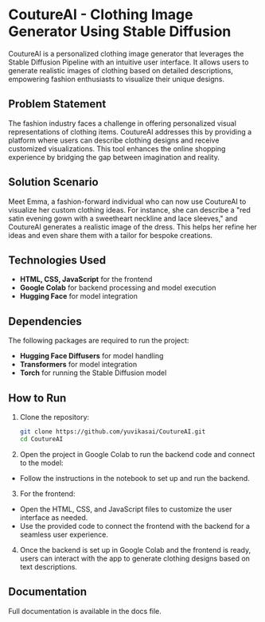 # CoutureAI - Clothing Image Generator Using Stable Diffusion

CoutureAI is a personalized clothing image generator that leverages the Stable Diffusion Pipeline with an intuitive user interface. It allows users to generate realistic images of clothing based on detailed descriptions, empowering fashion enthusiasts to visualize their unique designs.

## Problem Statement

The fashion industry faces a challenge in offering personalized visual representations of clothing items. CoutureAI addresses this by providing a platform where users can describe clothing designs and receive customized visualizations. This tool enhances the online shopping experience by bridging the gap between imagination and reality.

## Solution Scenario

Meet Emma, a fashion-forward individual who can now use CoutureAI to visualize her custom clothing ideas. For instance, she can describe a "red satin evening gown with a sweetheart neckline and lace sleeves," and CoutureAI generates a realistic image of the dress. This helps her refine her ideas and even share them with a tailor for bespoke creations.

## Technologies Used

- **HTML, CSS, JavaScript** for the frontend
- **Google Colab** for backend processing and model execution
- **Hugging Face** for model integration

## Dependencies

The following packages are required to run the project:

- **Hugging Face Diffusers** for model handling
- **Transformers** for model integration
- **Torch** for running the Stable Diffusion model

## How to Run

1. Clone the repository:
   ```bash
   git clone https://github.com/yuvikasai/CoutureAI.git
   cd CoutureAI
2. Open the project in Google Colab to run the backend code and connect to the model:

- Follow the instructions in the notebook to set up and run the backend.

3. For the frontend:

- Open the HTML, CSS, and JavaScript files to customize the user interface as needed.
- Use the provided code to connect the frontend with the backend for a seamless user experience.

4. Once the backend is set up in Google Colab and the frontend is ready, users can interact with the app to generate clothing designs based on text descriptions.

## Documentation
Full documentation is available in the docs file.

